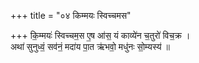 +++
title = "०४ किम्मयः स्विच्चमस"

+++
कि॒म्मयः॑ स्विच्चम॒स ए॒ष आ॑स॒ यं काव्ये॑न च॒तुरो॑ विच॒क्र ।  
अथा॑ सुनुध्वं॒ सव॑नं॒ मदा॑य पा॒त ऋ॑भवो॒ मधु॑नः सो॒म्यस्य॑ ॥